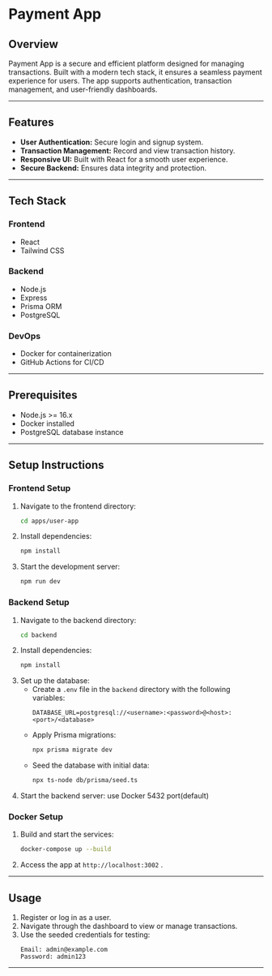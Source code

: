 # Payment App

## Overview

Payment App is a secure and efficient platform designed for managing transactions. Built with a modern tech stack, it ensures a seamless payment experience for users. The app supports authentication, transaction management, and user-friendly dashboards.

---

## Features

- **User Authentication:** Secure login and signup system.
- **Transaction Management:** Record and view transaction history.
- **Responsive UI:** Built with React for a smooth user experience.
- **Secure Backend:** Ensures data integrity and protection.

---

## Tech Stack

### Frontend

- React
- Tailwind CSS

### Backend

- Node.js
- Express
- Prisma ORM
- PostgreSQL

### DevOps

- Docker for containerization
- GitHub Actions for CI/CD

---

## Prerequisites

- Node.js >= 16.x
- Docker installed
- PostgreSQL database instance

---

## Setup Instructions

### Frontend Setup

1. Navigate to the frontend directory:
   ```bash
   cd apps/user-app
   ```
2. Install dependencies:
   ```bash
   npm install
   ```
3. Start the development server:
   ```bash
   npm run dev
   ```

### Backend Setup

1. Navigate to the backend directory:
   ```bash
   cd backend
   ```
2. Install dependencies:
   ```bash
   npm install
   ```
3. Set up the database:
   - Create a `.env` file in the `backend` directory with the following variables:
     ```env
     DATABASE_URL=postgresql://<username>:<password>@<host>:<port>/<database>
     ```
   - Apply Prisma migrations:
     ```bash
     npx prisma migrate dev
     ```
   - Seed the database with initial data:
     ```bash
     npx ts-node db/prisma/seed.ts
     ```
4. Start the backend server:
   use Docker 5432 port(default)

### Docker Setup

1. Build and start the services:
   ```bash
   docker-compose up --build
   ```
2. Access the app at `http://localhost:3002` .

---

## Usage

1. Register or log in as a user.
2. Navigate through the dashboard to view or manage transactions.
3. Use the seeded credentials for testing:
   ```
   Email: admin@example.com
   Password: admin123
   ```

---
